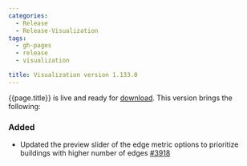 ```yaml
---
categories:
  - Release
  - Release-Visualization
tags:
  - gh-pages
  - release
  - visualization

title: Visualization version 1.133.0
---
```


{{page.title}} is live and ready for [download](https://github.com/MaibornWolff/codecharta/releases/tag/vis-1.133.0).
This version brings the following:

### Added

- Updated the preview slider of the edge metric options to prioritize buildings with higher number of edges [#3918](https://github.com/MaibornWolff/codecharta/pull/3918)